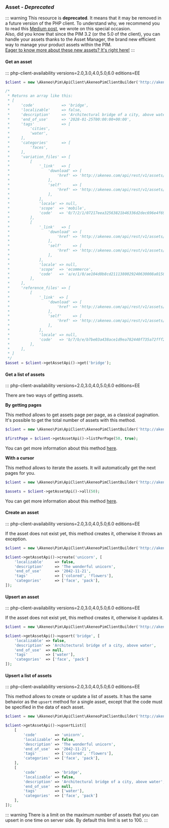 ### Asset _- Deprecated_

::: warning
This resource is **deprecated**. It means that it may be removed in a future version of the PHP client. To understand why, we recommend you to read this [Medium post](https://medium.com/akeneo-labs/between-stability-and-innovation-c2d2dd61a804), we wrote on this special occasion.  
Also, did you know that since the PIM 3.2 (or the 5.0 of the client), you can handle your assets thanks to the Asset Manager, the brand new efficient way to manage your product assets within the PIM.  
[Eager to know more about these new assets? It's right here!](/documentation/asset-manager.html#the-asset)
:::

#### Get an asset 
::: php-client-availability versions=2.0,3.0,4.0,5.0,6.0 editions=EE

```php
$client = new \Akeneo\Pim\ApiClient\AkeneoPimClientBuilder('http://akeneo.com/')->buildAuthenticatedByPassword('client_id', 'secret', 'admin', 'admin');

/*
 * Returns an array like this:
 * [
 *     'code'            => 'bridge',
 *     'localizable'     => false,
 *     'description'     => 'Architectural bridge of a city, above water',
 *     'end_of_use'      => '2028-01-25T00:00:00+00:00',
 *     'tags'            => [
 *         'cities',
 *         'water',
 *     ],
 *     'categories'      => [
 *         'faces',
 *     ],
 *     'variation_files' => [
 *         [
 *             '_link'   => [
 *                 'download' => [
 *                     'href' => 'http://akeneo.com/api/rest/v1/assets/bridge/variation-files/mobile/no-locale/download',
 *                 ],
 *                 'self'     => [
 *                     'href' => 'http://akeneo.com/api/rest/v1/assets/bridge/variation-files/mobile/no-locale',
 *                 ],
 *             ],
 *             'locale' => null,
 *             'scope'  => 'mobile',
 *             'code'   => '0/7/2/1/07217eea32563821b46336d2dec696e4f69415ec_bridge_mobile.jpg',
 *         ],
 *         [
 *             '_link'   => [
 *                 'download' => [
 *                     'href' => 'http://akeneo.com/api/rest/v1/assets/bridge/variation-files/ecommerce/no-locale/download',
 *                 ],
 *                 'self'     => [
 *                     'href' => 'http://akeneo.com/api/rest/v1/assets/bridge/variation-files/ecommerce/no-locale',
 *                 ],
 *             ],
 *             'locale' => null,
 *             'scope'  => 'ecommerce',
 *             'code'   => 'a/e/1/0/ae104d0b8cd2111380029240630008a01585d7ed_bridge_ecommerce.jpg',
 *         ],
 *     ],
 *     'reference_files' => [
 *         [
 *             '_link'  => [
 *                 'download' => [
 *                     'href' => 'http://akeneo.com/api/rest/v1/assets/bridge/reference-files/no-locale/download',
 *                 ],
 *                 'self'     => [
 *                     'href' => 'http://akeneo.com/api/rest/v1/assets/bridge/reference-files/no-locale',
 *                 ],
 *             ],
 *             'locale' => null,
 *             'code'   => 'b/7/b/e/b7be03a438ace1d9ea782440f735a72fff2a3f3c_bridge.jpg',
 *         ],
 *     ],
 * ]
 */
$asset = $client->getAssetApi()->get('bridge');
```

#### Get a list of assets 
::: php-client-availability versions=2.0,3.0,4.0,5.0,6.0 editions=EE

There are two ways of getting assets. 

**By getting pages**

This method allows to get assets page per page, as a classical pagination.
It's possible to get the total number of assets with this method.

```php
$client = new \Akeneo\Pim\ApiClient\AkeneoPimClientBuilder('http://akeneo.com/')->buildAuthenticatedByPassword('client_id', 'secret', 'admin', 'admin');

$firstPage = $client->getAssetApi()->listPerPage(50, true);
```

You can get more information about this method [here](/php-client/list-resources.html#by-getting-pages).

**With a cursor**

This method allows to iterate the assets. It will automatically get the next pages for you.

```php
$client = new \Akeneo\Pim\ApiClient\AkeneoPimClientBuilder('http://akeneo.com/')->buildAuthenticatedByPassword('client_id', 'secret', 'admin', 'admin');

$assets = $client->getAssetApi()->all(50);
```

You can get more information about this method [here](/php-client/list-resources.html#with-a-cursor).

#### Create an asset 
::: php-client-availability versions=2.0,3.0,4.0,5.0,6.0 editions=EE

If the asset does not exist yet, this method creates it, otherwise it throws an exception.

```php
$client = new \Akeneo\Pim\ApiClient\AkeneoPimClientBuilder('http://akeneo.com/', 'client_id', 'secret', 'admin', 'admin')->build()

$client->getAssetApi()->create('unicorn', [
    'localizable'     => false,
    'description'     => 'The wonderful unicorn',
    'end_of_use'      => '2042-11-21',
    'tags'            => ['colored', 'flowers'],
    'categories'      => ['face', 'pack'],
]);
```

#### Upsert an asset 
::: php-client-availability versions=2.0,3.0,4.0,5.0,6.0 editions=EE

If the asset does not exist yet, this method creates it, otherwise it updates it.

```php
$client = new \Akeneo\Pim\ApiClient\AkeneoPimClientBuilder('http://akeneo.com/')->buildAuthenticatedByPassword('client_id', 'secret', 'admin', 'admin');

$client->getAssetApi()->upsert('bridge', [
    'localizable' => false,
    'description' => 'Architectural bridge of a city, above water',
    'end_of_use'  => null,
    'tags'        => ['water'],
    'categories'  => ['face', 'pack']
]);
```

#### Upsert a list of assets 
::: php-client-availability versions=2.0,3.0,4.0,5.0,6.0 editions=EE

This method allows to create or update a list of assets.
It has the same behavior as the `upsert` method for a single asset, except that the code must be specified in the data of each asset.


```php
$client = new \Akeneo\Pim\ApiClient\AkeneoPimClientBuilder('http://akeneo.com/')->buildAuthenticatedByPassword('client_id', 'secret', 'admin', 'admin');

$client->getAssetApi()->upsertList([
    [
        'code'        => 'unicorn',
        'localizable' => false,
        'description' => 'The wonderful unicorn',
        'end_of_use'  => '2042-11-21',
        'tags'        => ['colored', 'flowers'],
        'categories'  => ['face', 'pack'],
    ],
    [
        'code'        => 'bridge',
        'localizable' => false,
        'description' => 'Architectural bridge of a city, above water',
        'end_of_use'  => null,
        'tags'        => ['water'],
        'categories'  => ['face', 'pack']
    ],
]);
```

::: warning
There is a limit on the maximum number of assets that you can upsert in one time on server side. By default this limit is set to 100.
:::
